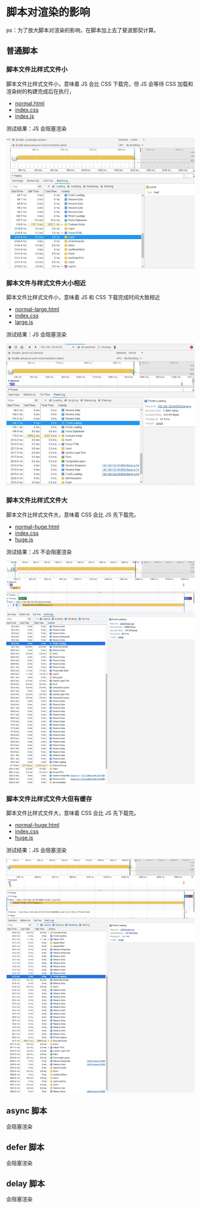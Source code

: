# 脚本对渲染的影响

ps：为了放大脚本对渲染的影响，在脚本加上去了斐波那契计算。

## 普通脚本

### 脚本文件比样式文件小

脚本文件比样式文件小，意味着 JS 会比 CSS 下载完，但 JS 会等待 CSS 加载和渲染树的构建完成后在执行，

- [normal.html](./normal.html)
- [index.css](./index.css)
- [index.js]('./index.js)

测试结果：JS 会阻塞渲染

![normal.jpg](./normal.jpg)

### 脚本文件与样式文件大小相近

脚本文件比样式文件小，意味着 JS 和 CSS 下载完成时间大致相近

- [normal-large.html](./normal-large.html)
- [index.css](./index.css)
- [large.js]('./large.js)

测试结果：JS 会阻塞渲染

![normal-large.jpg](./normal-large.jpg)

### 脚本文件比样式文件大

脚本文件比样式文件大，意味着 CSS 会比 JS 先下载完。

- [normal-huge.html](./normal-huge.html)
- [index.css](./index.css)
- [huge.js]('./huge.js)

测试结果：JS 不会阻塞渲染

![normal-huge.jpg](./normal-huge.jpg)

### 脚本文件比样式文件大但有缓存

脚本文件比样式文件大，意味着 CSS 会比 JS 先下载完。

- [normal-huge.html](./normal-huge.html)
- [index.css](./index.css)
- [huge.js]('./huge.js)

测试结果：JS 会阻塞渲染

![normal-huge.jpg](./normal-huge-cache.jpg)

## async 脚本

会阻塞渲染

## defer 脚本

会阻塞渲染

## delay 脚本

会阻塞渲染
